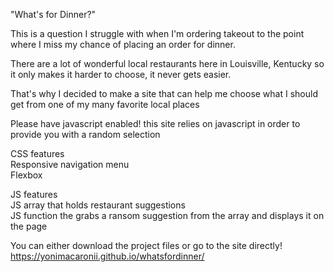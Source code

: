 "What's for Dinner?" 

This is a question I struggle with when I'm ordering takeout to the point where I miss my chance of placing an order for dinner.

There are a lot of wonderful local restaurants here in Louisville, Kentucky so it only makes it harder to choose, it never gets easier. 

That's why I decided to make a site that can help me choose what I should get from one of my many favorite local places 

Please have javascript enabled! this site relies on javascript in order to provide you with a random selection 

CSS features 
    <br>
    Responsive navigation menu
    <br>
    Flexbox


JS features 
    <br>
    JS array that holds restaurant suggestions
    <br>
    JS function the grabs a ransom suggestion from the array and displays it on the page 
<br>



You can either download the project files or go to the site directly!
<br>
https://yonimacaronii.github.io/whatsfordinner/